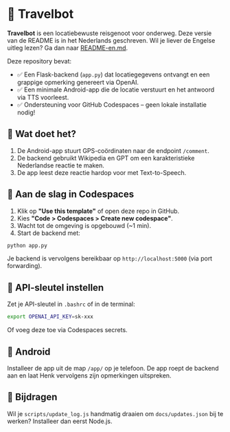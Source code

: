 # 🚗 Travelbot

**Travelbot** is een locatiebewuste reisgenoot voor onderweg. Deze versie van de README is in het Nederlands geschreven. Wil je liever de Engelse uitleg lezen? Ga dan naar [README-en.md](README-en.md).

Deze repository bevat:
- ✅ Een Flask-backend (`app.py`) dat locatiegegevens ontvangt en een grappige opmerking genereert via OpenAI.
- ✅ Een minimale Android-app die de locatie verstuurt en het antwoord via TTS voorleest.
- ✅ Ondersteuning voor GitHub Codespaces – geen lokale installatie nodig!

## 🧠 Wat doet het?

1. De Android-app stuurt GPS-coördinaten naar de endpoint `/comment`.
2. De backend gebruikt Wikipedia en GPT om een karakteristieke Nederlandse reactie te maken.
3. De app leest deze reactie hardop voor met Text-to-Speech.

## 🚀 Aan de slag in Codespaces

1. Klik op **"Use this template"** of open deze repo in GitHub.
2. Kies **"Code > Codespaces > Create new codespace"**.
3. Wacht tot de omgeving is opgebouwd (~1 min).
4. Start de backend met:

```bash
python app.py
```

Je backend is vervolgens bereikbaar op `http://localhost:5000` (via port forwarding).

## 🔑 API-sleutel instellen

Zet je API-sleutel in `.bashrc` of in de terminal:

```bash
export OPENAI_API_KEY=sk-xxx
```

Of voeg deze toe via Codespaces secrets.

## 📱 Android

Installeer de app uit de map `/app/` op je telefoon. De app roept de backend aan en laat Henk vervolgens zijn opmerkingen uitspreken.

## 🤝 Bijdragen

Wil je `scripts/update_log.js` handmatig draaien om `docs/updates.json` bij te werken? Installeer dan eerst Node.js.
